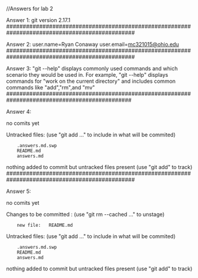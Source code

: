 //Answers for lab 2

Answer 1: git version 2.17.1
###############################################################################################

Answer 2: user.name=Ryan Conaway 
user.email=mc321015@ohio.edu
###############################################################################################

Answer 3: "git --help" displays commonly used commands and which scenario they would be used in. For example, "git --help" displays commands for "work on the current directory" and includes common commands like "add","rm",and "mv" 
##############################################################################################

Answer 4: 

no comits yet

Untracked files:
	(use "git add <file>..." to include in what will be commited)

		.answers.md.swp
		README.md
		answers.md

nothing added to commit but untracked files present (use "git add" to track)
###############################################################################################

Answer 5: 

no comits yet

Changes to be committed \:
	(use "git rm --cached <file>..." to unstage)

		new file:	README.md
		
Untracked files:
	(use "git add <file>..." to include in what will be commited)

		.answers.md.swp
		README.md
		answers.md

nothing added to commit but untracked files present (use "git add" to track)








